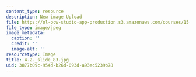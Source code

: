 ```yaml
---
content_type: resource
description: New image Upload
file: https://ol-ocw-studio-app-production.s3.amazonaws.com/courses/15-s21-nuts-and-bolts-of-business-plans-january-iap-2014/3877b09c954db26d093da93ec5239b78_4.2._slide_83.jpg
file_type: image/jpeg
image_metadata:
  caption: ''
  credit: ''
  image-alt: ''
resourcetype: Image
title: 4.2._slide_83.jpg
uid: 3877b09c-954d-b26d-093d-a93ec5239b78
---
```

